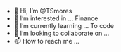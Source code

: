 - 👋 Hi, I’m @TSmores
- 👀 I’m interested in ... Finance
- 🌱 I’m currently learning ... To code
- 💞️ I’m looking to collaborate on ... 
- 📫 How to reach me ... 

<!---
TSmores/TSmores is a ✨ special ✨ repository because its `README.md` (this file) appears on your GitHub profile.
You can click the Preview link to take a look at your changes.
--->
